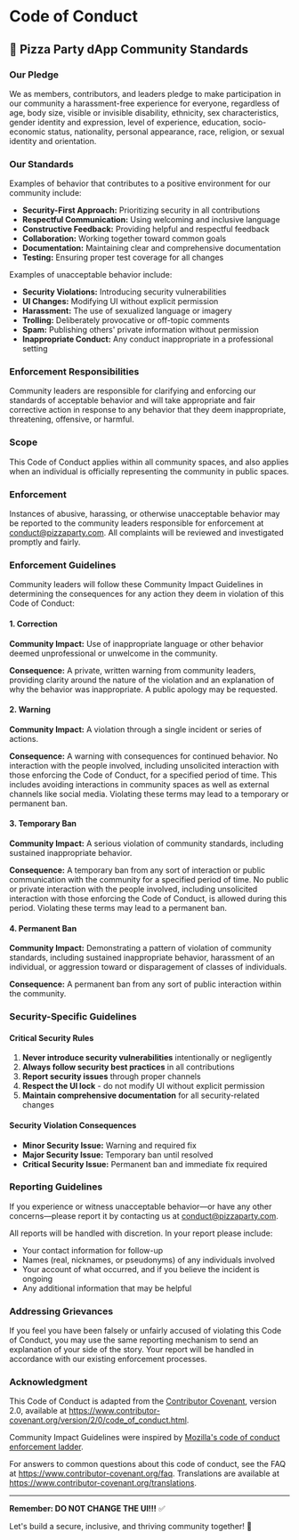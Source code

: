 # Code of Conduct

## 🍕 Pizza Party dApp Community Standards

### **Our Pledge**

We as members, contributors, and leaders pledge to make participation in our community a harassment-free experience for everyone, regardless of age, body size, visible or invisible disability, ethnicity, sex characteristics, gender identity and expression, level of experience, education, socio-economic status, nationality, personal appearance, race, religion, or sexual identity and orientation.

### **Our Standards**

Examples of behavior that contributes to a positive environment for our community include:

- **Security-First Approach:** Prioritizing security in all contributions
- **Respectful Communication:** Using welcoming and inclusive language
- **Constructive Feedback:** Providing helpful and respectful feedback
- **Collaboration:** Working together toward common goals
- **Documentation:** Maintaining clear and comprehensive documentation
- **Testing:** Ensuring proper test coverage for all changes

Examples of unacceptable behavior include:

- **Security Violations:** Introducing security vulnerabilities
- **UI Changes:** Modifying UI without explicit permission
- **Harassment:** The use of sexualized language or imagery
- **Trolling:** Deliberately provocative or off-topic comments
- **Spam:** Publishing others' private information without permission
- **Inappropriate Conduct:** Any conduct inappropriate in a professional setting

### **Enforcement Responsibilities**

Community leaders are responsible for clarifying and enforcing our standards of acceptable behavior and will take appropriate and fair corrective action in response to any behavior that they deem inappropriate, threatening, offensive, or harmful.

### **Scope**

This Code of Conduct applies within all community spaces, and also applies when an individual is officially representing the community in public spaces.

### **Enforcement**

Instances of abusive, harassing, or otherwise unacceptable behavior may be reported to the community leaders responsible for enforcement at conduct@pizzaparty.com. All complaints will be reviewed and investigated promptly and fairly.

### **Enforcement Guidelines**

Community leaders will follow these Community Impact Guidelines in determining the consequences for any action they deem in violation of this Code of Conduct:

#### **1. Correction**
**Community Impact:** Use of inappropriate language or other behavior deemed unprofessional or unwelcome in the community.

**Consequence:** A private, written warning from community leaders, providing clarity around the nature of the violation and an explanation of why the behavior was inappropriate. A public apology may be requested.

#### **2. Warning**
**Community Impact:** A violation through a single incident or series of actions.

**Consequence:** A warning with consequences for continued behavior. No interaction with the people involved, including unsolicited interaction with those enforcing the Code of Conduct, for a specified period of time. This includes avoiding interactions in community spaces as well as external channels like social media. Violating these terms may lead to a temporary or permanent ban.

#### **3. Temporary Ban**
**Community Impact:** A serious violation of community standards, including sustained inappropriate behavior.

**Consequence:** A temporary ban from any sort of interaction or public communication with the community for a specified period of time. No public or private interaction with the people involved, including unsolicited interaction with those enforcing the Code of Conduct, is allowed during this period. Violating these terms may lead to a permanent ban.

#### **4. Permanent Ban**
**Community Impact:** Demonstrating a pattern of violation of community standards, including sustained inappropriate behavior, harassment of an individual, or aggression toward or disparagement of classes of individuals.

**Consequence:** A permanent ban from any sort of public interaction within the community.

### **Security-Specific Guidelines**

#### **Critical Security Rules**
1. **Never introduce security vulnerabilities** intentionally or negligently
2. **Always follow security best practices** in all contributions
3. **Report security issues** through proper channels
4. **Respect the UI lock** - do not modify UI without explicit permission
5. **Maintain comprehensive documentation** for all security-related changes

#### **Security Violation Consequences**
- **Minor Security Issue:** Warning and required fix
- **Major Security Issue:** Temporary ban until resolved
- **Critical Security Issue:** Permanent ban and immediate fix required

### **Reporting Guidelines**

If you experience or witness unacceptable behavior—or have any other concerns—please report it by contacting us at conduct@pizzaparty.com.

All reports will be handled with discretion. In your report please include:

- Your contact information for follow-up
- Names (real, nicknames, or pseudonyms) of any individuals involved
- Your account of what occurred, and if you believe the incident is ongoing
- Any additional information that may be helpful

### **Addressing Grievances**

If you feel you have been falsely or unfairly accused of violating this Code of Conduct, you may use the same reporting mechanism to send an explanation of your side of the story. Your report will be handled in accordance with our existing enforcement processes.

### **Acknowledgment**

This Code of Conduct is adapted from the [Contributor Covenant](https://www.contributor-covenant.org), version 2.0, available at https://www.contributor-covenant.org/version/2/0/code_of_conduct.html.

Community Impact Guidelines were inspired by [Mozilla's code of conduct enforcement ladder](https://github.com/mozilla/diversity).

For answers to common questions about this code of conduct, see the FAQ at https://www.contributor-covenant.org/faq. Translations are available at https://www.contributor-covenant.org/translations.

---

**Remember: DO NOT CHANGE THE UI!!!** ✅

Let's build a secure, inclusive, and thriving community together! 🍕 